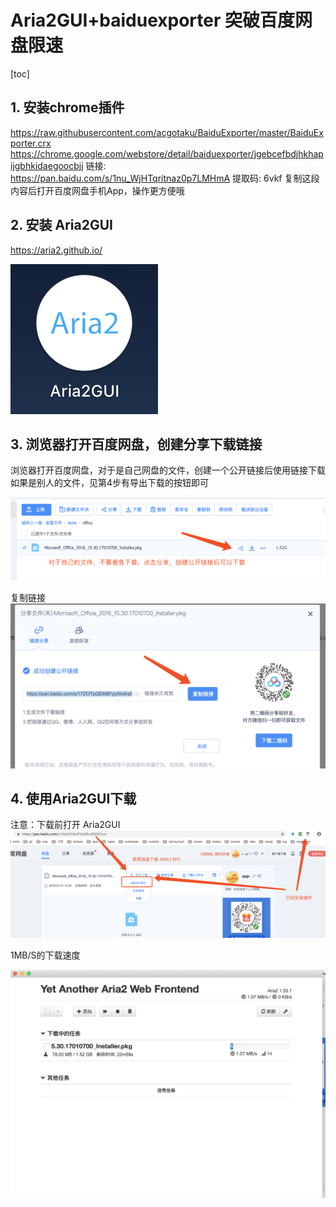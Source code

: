 # Aria2GUI+baiduexporter 突破百度网盘限速

[toc]


## 1. 安装chrome插件 
https://raw.githubusercontent.com/acgotaku/BaiduExporter/master/BaiduExporter.crx
https://chrome.google.com/webstore/detail/baiduexporter/jgebcefbdjhkhapijgbhkidaegoocbjj
链接: https://pan.baidu.com/s/1nu_WjHTqritnaz0p7LMHmA 提取码: 6vkf 复制这段内容后打开百度网盘手机App，操作更方便哦

## 2. 安装 Aria2GUI
https://aria2.github.io/

![](../images/tool/baidu/baidu-wp-1.png)  

## 3. 浏览器打开百度网盘，创建分享下载链接

浏览器打开百度网盘，对于是自己网盘的文件，创建一个公开链接后使用链接下载
如果是别人的文件，见第4步有导出下载的按钮即可

![](../images/tool/baidu/baidu-wp-2.png)  


复制链接
![](../images/tool/baidu/baidu-wp-3.png)  

## 4.  使用Aria2GUI下载
注意：下载前打开 Aria2GUI
![](../images/tool/baidu/baidu-wp-4.png)  

1MB/S的下载速度

![](../images/tool/baidu/baidu-wp-5.png)  

